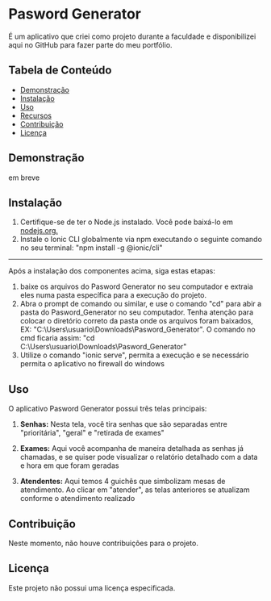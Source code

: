 # Pasword Generator

É um aplicativo que criei como projeto durante a faculdade e disponibilizei aqui no GitHub para fazer parte do meu portfólio.

## Tabela de Conteúdo

- [Demonstração](#demonstração)
- [Instalação](#instalação)
- [Uso](#uso)
- [Recursos](#recursos)
- [Contribuição](#contribuição)
- [Licença](#licença)

## Demonstração

em breve

## Instalação

1. Certifique-se de ter o Node.js instalado. Você pode baixá-lo em [nodejs.org.](https://nodejs.org/en)
2. Instale o Ionic CLI globalmente via npm executando o seguinte comando no seu terminal:
"npm install -g @ionic/cli"

---

Após a instalação dos componentes acima, siga estas etapas:

1. baixe os arquivos do Pasword Generator no seu computador e extraia eles numa pasta específica para a execução do projeto.
2. Abra o prompt de comando ou similar, e use o comando "cd" para abir a pasta do Pasword_Generator no seu computador. Tenha atenção para colocar o diretório correto da pasta onde os arquivos foram baixados, EX: "C:\Users\usuario\Downloads\Pasword_Generator". O comando no cmd ficaria assim: "cd C:\Users\usuario\Downloads\Pasword_Generator"
3. Utilize o comando "ionic serve", permita a execução e se necessário permita o aplicativo no firewall do windows

## Uso

O aplicativo Pasword Generator possui três telas principais:

1. **Senhas:** Nesta tela, você tira senhas que são separadas entre "prioritária", "geral" e "retirada de exames"

2. **Exames:** Aqui você acompanha de maneira detalhada as senhas já chamadas, e se quiser pode visualizar o relatório detalhado com a data e hora em que foram geradas

3. **Atendentes:** Aqui temos 4 guichês que simbolizam mesas de atendimento. Ao clicar em "atender", as telas anteriores se atualizam conforme o atendimento realizado

## Contribuição

Neste momento, não houve contribuições para o projeto.

## Licença

Este projeto não possui uma licença especificada.
